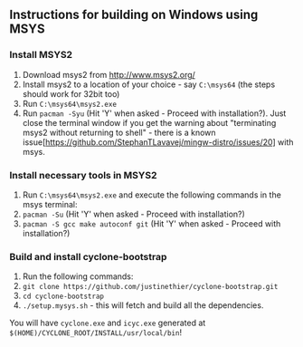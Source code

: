 Instructions for building on Windows using MSYS
-----------------------------------------------

### Install MSYS2
1. Download msys2 from http://www.msys2.org/
2. Install msys2 to a location of your choice - say `C:\msys64` (the steps should work for 32bit too)
3. Run `C:\msys64\msys2.exe`
4. Run `pacman -Syu` (Hit 'Y' when asked - Proceed with installation?). Just close the terminal window if you get the warning about "terminating msys2 without returning to shell" - there is a known issue[https://github.com/StephanTLavavej/mingw-distro/issues/20] with msys.

### Install necessary tools in MSYS2
1. Run `C:\msys64\msys2.exe` and execute the following commands in the msys terminal:
2. `pacman -Su` (Hit 'Y' when asked - Proceed with installation?)
3. `pacman -S gcc make autoconf git` (Hit 'Y' when asked - Proceed with installation?)

### Build and install cyclone-bootstrap
1. Run the following commands:
2. `git clone https://github.com/justinethier/cyclone-bootstrap.git`
3. `cd cyclone-bootstrap`
4. `./setup.mysys.sh` - this will fetch and build all the dependencies.

You will have `cyclone.exe` and `icyc.exe` generated at `$(HOME)/CYCLONE_ROOT/INSTALL/usr/local/bin`!
